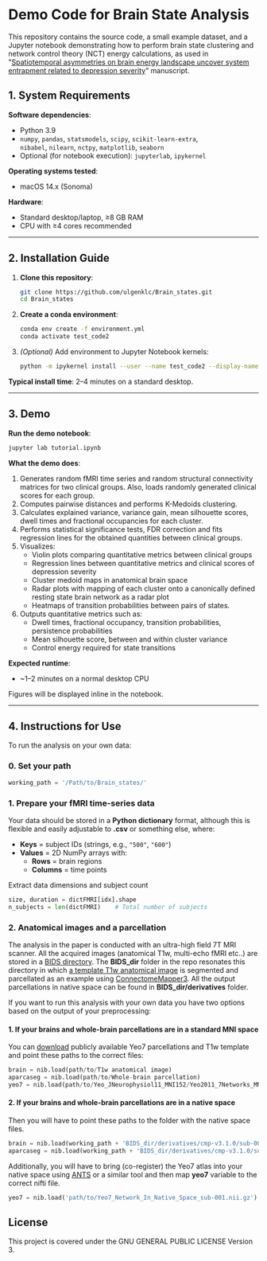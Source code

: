 # Demo Code for Brain State Analysis

This repository contains the source code, a small example dataset, and a Jupyter notebook demonstrating how to perform brain state clustering and network control theory (NCT) energy calculations, as used in "[Spatiotemporal asymmetries on brain energy landscape uncover system entrapment related to depression severity](https://doi.org/10.21203/rs.3.rs-7312306/v1)" manuscript.

## 1. System Requirements

**Software dependencies**:
- Python 3.9  
- `numpy`, `pandas`, `statsmodels`, `scipy`, `scikit-learn-extra`,  
  `nibabel`, `nilearn`, `nctpy`, `matplotlib`, `seaborn`  
- Optional (for notebook execution): `jupyterlab`, `ipykernel`

**Operating systems tested**:
- macOS 14.x (Sonoma)  

**Hardware**:
- Standard desktop/laptop, ≥8 GB RAM  
- CPU with ≥4 cores recommended  

---

## 2. Installation Guide

1. **Clone this repository**:
   ```bash
   git clone https://github.com/ulgenklc/Brain_states.git
   cd Brain_states
   ```

2. **Create a conda environment**:
   ```bash
   conda env create -f environment.yml
   conda activate test_code2
   ```

3. *(Optional)* Add environment to Jupyter Notebook kernels:
   ```bash
   python -m ipykernel install --user --name test_code2 --display-name BrainStates
   ```

**Typical install time**: 2–4 minutes on a standard desktop.

---

## 3. Demo

**Run the demo notebook**:
```bash
jupyter lab tutorial.ipynb
```

**What the demo does**:
1. Generates random fMRI time series and random structural connectivity matrices for two clinical groups. Also, loads randomly generated clinical scores for each group. 
2. Computes pairwise distances and performs K-Medoids clustering.
3. Calculates explained variance, variance gain, mean silhouette scores, dwell times and fractional occupancies for each cluster.
4. Performs statistical significance tests, FDR correction and fits regression lines for the obtained quantities between clinical groups.
5. Visualizes:
   - Violin plots comparing quantitative metrics between clinical groups
   - Regression lines between quantitative metrics and clinical scores of depression severity
   - Cluster medoid maps in anatomical brain space
   - Radar plots with mapping of each cluster onto a canonically defined resting state brain network as a radar plot
   - Heatmaps of transition probabilities between pairs of states.
6. Outputs quantitative metrics such as:
   - Dwell times, fractional occupancy, transition probabilities, persistence probabilities
   - Mean silhouette score, between and within cluster variance
   - Control energy required for state transitions

**Expected runtime**:
- ~1–2 minutes on a normal desktop CPU


Figures will be displayed inline in the notebook.

---

## 4. Instructions for Use

To run the analysis on your own data:

### 0. Set your path
```python
working_path = '/Path/to/Brain_states/'
```

### 1. Prepare your fMRI time-series data

Your data should be stored in a **Python dictionary** format, although this is flexible and easily adjustable to **.csv** or something else, where:

- **Keys** = subject IDs (strings, e.g., `"500"`, `"600"`)
- **Values** = 2D NumPy arrays with:
  - **Rows** = brain regions
  - **Columns** = time points

Extract data dimensions and subject count

```python
size, duration = dictFMRI[idx].shape
n_subjects = len(dictFMRI)    # Total number of subjects
```
### 2. Anatomical images and a parcellation
The analysis in the paper is conducted with an ultra-high field 7T MRI scanner. All the acquired images (anatomical T1w, multi-echo fMRI etc..) are stored in a [BIDS directory](https://bids.neuroimaging.io/index.html). The **BIDS_dir** folder in the repo resonates this directory in which [a template T1w anatomical image](https://surfer.nmr.mgh.harvard.edu/fswiki/CorticalParcellation_Yeo2011) is segmented and parcellated as an example using [ConnectomeMapper3](https://connectome-mapper-3.readthedocs.io/en/latest/). All the output parcellations in native space can be found in **BIDS_dir/derivatives** folder.

If you want to run this analysis with your own data you have two options based on the output of your preprocessing:

#### 1. If your brains and whole-brain parcellations are in a standard MNI space
You can [download](https://surfer.nmr.mgh.harvard.edu/fswiki/CorticalParcellation_Yeo2011) publicly available Yeo7 parcellations and T1w template and point these paths to the correct files:
``` python
brain = nib.load(path/to/T1w anatomical image)
aparcaseg = nib.load(path/to/Whole-brain parcellation)
yeo7 = nib.load(path/to/Yeo_JNeurophysiol11_MNI152/Yeo2011_7Networks_MNI152_FreeSurferConformed1mm.nii.gz)
```
#### 2. If your brains and whole-brain parcellations are in a native space
Then you will have to point these paths to the folder with the native space files. 
``` python
brain = nib.load(working_path + 'BIDS_dir/derivatives/cmp-v3.1.0/sub-001/ses-1/anat/sub-001_ses-1_desc-cmp_T1w.nii.gz') #T1w anatomical image
aparcaseg = nib.load(working_path + 'BIDS_dir/derivatives/cmp-v3.1.0/sub-001/ses-1/anat/sub-001_ses-1_atlas-L2018_res-scale1_dseg.nii.gz') # Whole-brain parcellation
```

Additionally, you will have to bring (co-register) the Yeo7 atlas into your native space using [ANTS](https://github.com/ANTsX/ANTs) or a similar tool and then map **yeo7** variable to the correct nifti file.
``` python
yeo7 = nib.load('path/to/Yeo7_Network_In_Native_Space_sub-001.nii.gz')
```

## License
 This project is covered under the GNU GENERAL PUBLIC LICENSE Version 3.

